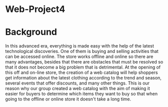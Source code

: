 # Web-Project4

# Background
In this advanced era, everything is made easy with the help of the latest technological discoveries. One of them is buying and selling activities that can be accessed online. The store works offline and online so there are many advantages, besides that there are obstacles that must be resolved so that it does not become a big problem that is detrimental. At the opening of this off and on-line store, the creation of a web catalog will help shoppers get information about the latest clothing according to the trend and season, several events that offer discounts, and many other things. This is our reason why our group created a web catalog with the aim of making it easier for buyers to determine which items they want to buy so that when going to the offline or online store it doesn't take a long time.
